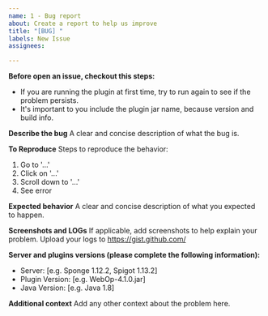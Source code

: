 ```yaml
---
name: 1 - Bug report
about: Create a report to help us improve
title: "[BUG] "
labels: New Issue
assignees: 

---
```


**Before open an issue, checkout this steps:**
* If you are running the plugin at first time, try to run again to see if the problem persists.
* It's important to you include the plugin jar name, because version and build info.

**Describe the bug**
A clear and concise description of what the bug is. 

**To Reproduce**
Steps to reproduce the behavior:
1. Go to '...'
2. Click on '...'
3. Scroll down to '...'
4. See error

**Expected behavior**
A clear and concise description of what you expected to happen.

**Screenshots and LOGs**
If applicable, add screenshots to help explain your problem. Upload your logs to https://gist.github.com/

**Server and plugins versions (please complete the following information):**
 - Server: [e.g. Sponge 1.12.2, Spigot 1.13.2]
 - Plugin Version: [e.g. WebOp-4.1.0.jar]
 - Java Version: [e.g. Java 1.8]

**Additional context**
Add any other context about the problem here.
